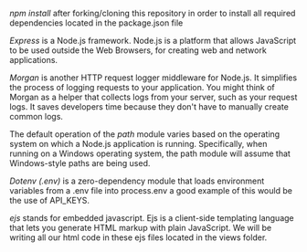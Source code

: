 _npm install_ after forking/cloning this repository in order to install all required dependencies located in the package.json file


_Express_ is a Node.js framework. Node.js is a platform that allows JavaScript to be used outside the Web Browsers, for creating web and network applications.


_Morgan_ is another HTTP request logger middleware for Node.js. It simplifies the process of logging requests to your application. You might think of Morgan as a helper that collects logs from your server, such as your request logs. It saves developers time because they don't have to manually create common logs.


The default operation of the _path_ module varies based on the operating system on which a Node.js application is running. Specifically, when running on a Windows operating system, the path module will assume that Windows-style paths are being used.


_Dotenv (.env)_ is a zero-dependency module that loads environment variables from a .env file into process.env a good example of this would be the use of API_KEYS.


_ejs_ stands for embedded javascript. Ejs is a client-side templating language that lets you generate HTML markup with plain JavaScript. We will be writing all our html code
in these ejs files located in the views folder.
